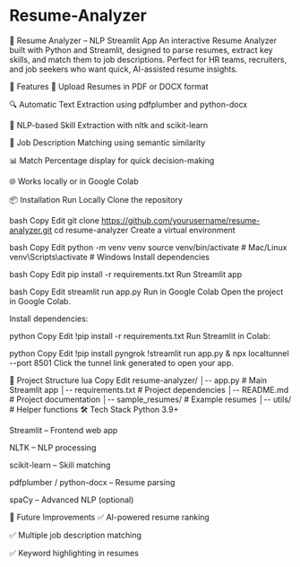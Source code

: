 # Resume-Analyzer
📄 Resume Analyzer – NLP Streamlit App
An interactive Resume Analyzer built with Python and Streamlit, designed to parse resumes, extract key skills, and match them to job descriptions. Perfect for HR teams, recruiters, and job seekers who want quick, AI-assisted resume insights.

🚀 Features
📂 Upload Resumes in PDF or DOCX format

🔍 Automatic Text Extraction using pdfplumber and python-docx

🧠 NLP-based Skill Extraction with nltk and scikit-learn

🔗 Job Description Matching using semantic similarity

📊 Match Percentage display for quick decision-making

🌐 Works locally or in Google Colab

📦 Installation
Run Locally
Clone the repository

bash
Copy
Edit
git clone https://github.com/yourusername/resume-analyzer.git
cd resume-analyzer
Create a virtual environment

bash
Copy
Edit
python -m venv venv
source venv/bin/activate   # Mac/Linux
venv\Scripts\activate      # Windows
Install dependencies

bash
Copy
Edit
pip install -r requirements.txt
Run Streamlit app

bash
Copy
Edit
streamlit run app.py
Run in Google Colab
Open the project in Google Colab.

Install dependencies:

python
Copy
Edit
!pip install -r requirements.txt
Run Streamlit in Colab:

python
Copy
Edit
!pip install pyngrok
!streamlit run app.py & npx localtunnel --port 8501
Click the tunnel link generated to open your app.

📂 Project Structure
lua
Copy
Edit
resume-analyzer/
│-- app.py                  # Main Streamlit app
│-- requirements.txt        # Project dependencies
│-- README.md               # Project documentation
│-- sample_resumes/         # Example resumes
│-- utils/                  # Helper functions
🛠 Tech Stack
Python 3.9+

Streamlit – Frontend web app

NLTK – NLP processing

scikit-learn – Skill matching

pdfplumber / python-docx – Resume parsing

spaCy – Advanced NLP (optional)

📌 Future Improvements
✅ AI-powered resume ranking

✅ Multiple job description matching

✅ Keyword highlighting in resumes

